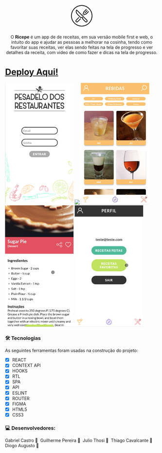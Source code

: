 <h1 align="center"><img height="70" src="public/favicon.ico"></h1>
 <p align="center">O <strong>Ricepe</strong> é um app de de receitas, em sua versão mobile first e web, o intuito do app e ajudar as pessoas a melhorar na cosinha, tendo como favoritar suas receitas, ver elas sendo feitas na tela de progresso e ver detalhes da receita, com video de como fazer e dicas na tela de progresso.</p>  
<h1>
 <a href="https://recipe-beta.vercel.app/">Deploy Aqui!</a>
</h1>

<p float="left">
<img height="400" src="src/images/gifs/login.gif">
<img height="400" src="src/images/gifs/main.gif">
<img height="400" src="src/images/gifs/detaildrink.gif">
<img height="400" src="src/images/gifs/progress.gif">
<img height="400" src="src/images/gifs/favs.gif">
</p>

### 🛠 Tecnologias

As seguintes ferramentas foram usadas na construção do projeto:

- [x] REACT
- [x] CONTEXT API
- [x] HOOKS
- [x] RTL
- [x] SPA
- [x] API
- [x] ESLINT
- [x] ROUTER
- [x] FIGMA
- [x] HTML5
- [x] CSS3

### 💻 Desenvolvedores:

<p float="left">
<a width="50px;">
Gabriel Castro 🥇  
    <img src="https://avatars.githubusercontent.com/u/61993679?s=460&u=970a557bb6ad3bf6ff644dc20d5b6d3cdd753a93&v=4" width="50px;" alt=""/>  
</a>  
<a width="50px;">  
 Guilherme Pereira 🥇  
 <img src="https://avatars.githubusercontent.com/u/80548984?v=4" width="50px;" alt=""/>   
</a>
<a width="50px;">
 Julio Thosi 🥇  
    <img src="https://avatars.githubusercontent.com/u/74427996?v=4" width="50px;" alt=""/>  
</a>  
<a width="50px;">   
 Thiago Cavalcante 🥇  
    <img src="https://avatars.githubusercontent.com/u/80548626?v=4" width="50px;" alt=""/>    
</a>
<a width="50px;">
 Diogo Augusto 🥇  
    <img src="https://avatars.githubusercontent.com/u/75286313?v=4" width="50px;" alt=""/>  
</a>
</p>
 
